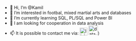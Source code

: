- 👋 Hi, I’m @Kamil
- 👀 I’m interested in footbal, mixed martial arts and databases
- 🌱 I’m currently learning SQL, PL/SQL and Power BI
- 💞️ I am looking for cooperation in data analysis
- 📫 It is possible to contact me via: [<img alt="linked-in" src="https://cdn.jsdelivr.net/gh/devicons/devicon/icons/linkedin/linkedin-original.svg" width="25" style="position: relative; top: 2px;" />](https://www.linkedin.com/in/kamil-szczygielski) [<img alt="datacamp" src="https://upload.wikimedia.org/wikipedia/commons/5/52/DataCamp_logo.png" width="30" />](https://www.datacamp.com/portfolio/Kamil-Szcz))


<!---
Kamil-Szcz/Kamil-Szcz is a ✨ special ✨ repository because its `README.md` (this file) appears on your GitHub profile.
You can click the Preview link to take a look at your changes.
--->
